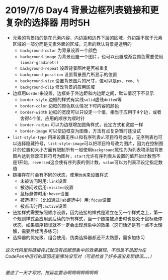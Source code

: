 # 2019/7/6 Day4 背景边框列表链接和更复杂的选择器 用时5H
* 元素的背景指的是在元素内容、内边距和边界下层的区域，外边距不属于元素区域的一部分而是元素外面的区域，元素的默认背景是透明的
  * `background-color` 为背景设置一个颜色  
  * `background-image` 为背景设置一个图片，也可以设置成渐变颜色需要使用`linear-gradinet()`  
  * `background-repeat` 设置背景图片是否被重复
  * `background-position` 设置背景图片所显示的位置
  * `background-size` 设置背景图片的尺寸，值可以是`px`、`rem`、`%`
  * `background-clip` 修改背景的应用区域
* 边框用`border`来设置，边框处于外边距和内边距之间，默认情况下不显示
  * `border-style` 边框的样式有实线`solid`虚线`dotted`等
  * `border-color` 边框的颜色默认情况下时内容的颜色
  * `border-width` 边框的宽度可以只设定一个值，相当于应用于4个边，或者舍得4个值，应用的顺序为顺时针
  * `border-radius` 可以为边框增加圆角样式，设定方式和宽度一样
  * `border-image` 可以使边框变为图像，方法有点复杂暂时还没试 
 * `list-style-type` 用来设置无序`ul`和有序列表`ol`项目符号类型，无序列表也可以选择隐藏符号，`list-style-image`可以把项目符号改为图片，因为在控制图片的位置和大小方面有限制所有一般使用`background`属性为为列表项添加背景图片达到修改项目符号为图片，`start`允许有序列表从设置的值开始计数而不是1开始，`reversed`这会使有序列表的倒计数，`value`可以为列表项设定指定数值
 * 链接存在时会有不同的状态，使用`伪类`来设置样式  
    * 未被访问时用`:link`设置  
    * 被访问过后用`:visited`设置
    * 鼠标悬停时用`:hover`设置
    * 被选择时（比如通过`Tab`键选中）用`:focus`设置
    * 被点击时用`:active`设置
 * 链接样式需要按照顺序设置，因为链接的样式是建立在另一个样式之上，第一个规则样式会应用到后续的所有样式，当一个链接被点击时也是处于鼠标悬停状态，如果顺序错误就不一定会出现想象中的效果（这句话还是有一点不太理解，需要后续再多练习）
 * 选择器的优先级、组合使用、伪类选择器都还不太熟悉，需多加练习
 ###### 这次代码里的链接样式就没有按照想象中的效果展现，不知是不是因为在CodePen中运行的原因还是哪块没写对（可是检查了好多遍没发现错误。。。）
 ###### 墨迹了一天才写完，拖延症要治啊啊啊啊啊啊啊
